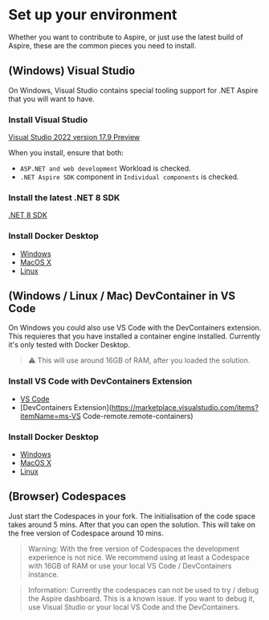 # Set up your environment

Whether you want to contribute to Aspire, or just use the latest build of Aspire, these are the common pieces you need to install.

## (Windows) Visual Studio

On Windows, Visual Studio contains special tooling support for .NET Aspire that you will want to have.

### Install Visual Studio

[Visual Studio 2022 version 17.9 Preview](https://visualstudio.microsoft.com/vs/preview/)

When you install, ensure that both:
* `ASP.NET and web development` Workload is checked.
* `.NET Aspire SDK` component in `Individual components` is checked.

### Install the latest .NET 8 SDK

[.NET 8 SDK](https://github.com/dotnet/installer#installers-and-binaries)

### Install Docker Desktop

* [Windows](https://docs.docker.com/desktop/install/windows-install/)
* [MacOS X](https://docs.docker.com/desktop/install/mac-install/)
* [Linux](https://docs.docker.com/desktop/install/linux-install/)

## (Windows / Linux / Mac) DevContainer in VS Code

On Windows you could also use VS Code with the DevContainers extension. This requieres that you have installed a container engine installed.
Currently it's only tested with Docker Desktop.

> :warning: This will use around 16GB of RAM, after you loaded the solution.

### Install VS Code with DevContainers Extension

* [VS Code](https://code.visualstudio.com/Download)
* [DevContainers Extension](https://marketplace.visualstudio.com/items?itemName=ms-VS Code-remote.remote-containers)

### Install Docker Desktop

* [Windows](https://docs.docker.com/desktop/install/windows-install/)
* [MacOS X](https://docs.docker.com/desktop/install/mac-install/)
* [Linux](https://docs.docker.com/desktop/install/linux-install/)

## (Browser) Codespaces

Just start the Codespaces in your fork. The initialisation of the code space takes around 5 mins. After that you can open the solution.
This will take on the free version of Codespace around 10 mins.

> Warning: With the free version of Codespaces the development experience is not nice. We recommend using at least a Codespace with 16GB of RAM or use your local VS Code / DevContainers instance.

> Information: Currently the codespaces can not be used to try / debug the Aspire dashboard. This is a known issue. If you want to debug it, use Visual Studio or your local VS Code and the DevContainers.
